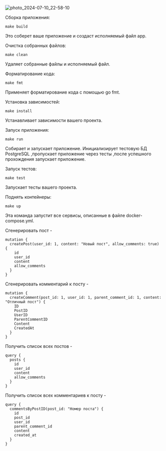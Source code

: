 ![photo_2024-07-10_22-58-10](https://github.com/dmitryzhvinklis/habrr-reditt-pet/assets/161613076/ec25a224-a5ae-4c83-ae72-55bb05d923e7)

Сборка приложения:

```
make build
```
Это соберет ваше приложение и создаст исполняемый файл app.

Очистка собранных файлов: 
```
make clean
```
Удаляет собранные файлы и исполняемый файл.

Форматирование кода:

```
make fmt
```
Применяет форматирование кода с помощью go fmt.

Установка зависимостей:
```
make install
```
Устанавливает зависимости вашего проекта.

Запуск приложения:
```
make run
```
Собирает и запускает приложение. 
Инициализирует тестовую БД PostgreSQL ,пропускает приложение через тесты ,после успешного прохождения запускает приложение.

Запуск тестов:
```
make test
```
Запускает тесты вашего проекта.

Поднять контейнеры:
```
make up
```
Эта команда запустит все сервисы, описанные в файле docker-compose.yml.

Сгенерировать пост - 

```
mutation {
  createPost(user_id: 1, content: "Новый пост", allow_comments: true) {
    id
    user_id
    content
    allow_comments
  }
}
```
Сгенерировать комментарий к посту - 
```
mutation {
  createComment(post_id: 1, user_id: 1, parent_comment_id: 1, content: "Отличный пост") {
    ID
    PostID
    UserID
    ParentCommentID
    Content
    CreatedAt
  }
}

```

Получить список всех постов - 

```
query {
  posts {
    id
    user_id
    content
    allow_comments
  }
}
```

Получить список всех комментариев к посту -

```
query {
  commentsByPostID(post_id: "Номер поста") {
    id
    post_id
    user_id
    parent_comment_id
    content
    created_at
  }
}
```